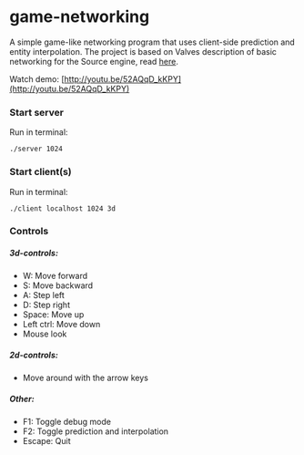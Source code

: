 # game-networking

A simple game-like networking program that uses client-side prediction and entity interpolation. The project is based on Valves description of basic networking for the Source engine, read [here](https://developer.valvesoftware.com/wiki/Source_Multiplayer_Networking).

Watch demo:
[http://youtu.be/52AQqD_kKPY](http://youtu.be/52AQqD_kKPY)

### Start server
Run in terminal:
```
./server 1024
```
### Start client(s)
Run in terminal:
```
./client localhost 1024 3d
```
### Controls
##### 3d-controls:
* W: Move forward
* S: Move backward
* A: Step left
* D: Step right
* Space: Move up
* Left ctrl: Move down
* Mouse look

##### 2d-controls:
* Move around with the arrow keys

##### Other:
* F1: Toggle debug mode
* F2: Toggle prediction and interpolation
* Escape: Quit
